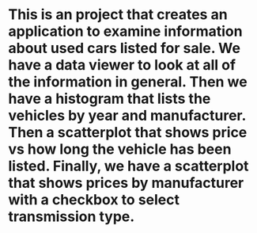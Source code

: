 # This is an project that creates an application to examine information about used cars listed for sale. We have a data viewer to look at all of the information in general. Then we have a histogram that lists the vehicles by year and manufacturer. Then a scatterplot that shows price vs how long the vehicle has been listed. Finally, we have a scatterplot that shows prices by manufacturer with a checkbox to select transmission type.